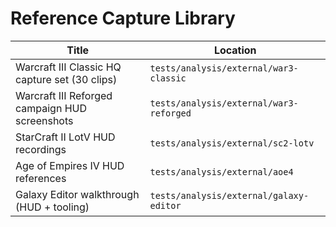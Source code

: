 # Reference Capture Library

| Title | Location |
|-------|----------|
| Warcraft III Classic HQ capture set (30 clips) | `tests/analysis/external/war3-classic` |
| Warcraft III Reforged campaign HUD screenshots | `tests/analysis/external/war3-reforged` |
| StarCraft II LotV HUD recordings | `tests/analysis/external/sc2-lotv` |
| Age of Empires IV HUD references | `tests/analysis/external/aoe4` |
| Galaxy Editor walkthrough (HUD + tooling) | `tests/analysis/external/galaxy-editor` |
